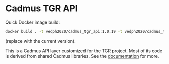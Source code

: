 # Cadmus TGR API

Quick Docker image build:

```bash
docker build . -t vedph2020/cadmus_tgr_api:1.0.19 -t vedph2020/cadmus_tgr_api:latest
```

(replace with the current version).

This is a Cadmus API layer customized for the TGR project. Most of its code is derived from shared Cadmus libraries. See the [documentation](https://github.com/vedph/cadmus_doc/blob/master/api/creating.md) for more.
